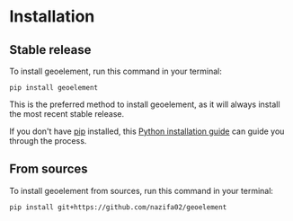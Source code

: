 # Installation

## Stable release

To install geoelement, run this command in your terminal:

```
pip install geoelement
```

This is the preferred method to install geoelement, as it will always install the most recent stable release.

If you don't have [pip](https://pip.pypa.io) installed, this [Python installation guide](http://docs.python-guide.org/en/latest/starting/installation/) can guide you through the process.

## From sources

To install geoelement from sources, run this command in your terminal:

```
pip install git+https://github.com/nazifa02/geoelement
```

